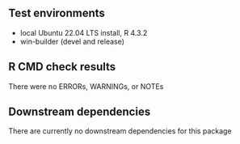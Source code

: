 
## Test environments
* local Ubuntu 22.04 LTS install, R 4.3.2
* win-builder (devel and release)

## R CMD check results
There were no ERRORs, WARNINGs, or NOTEs 

## Downstream dependencies
There are currently no downstream dependencies for this package
